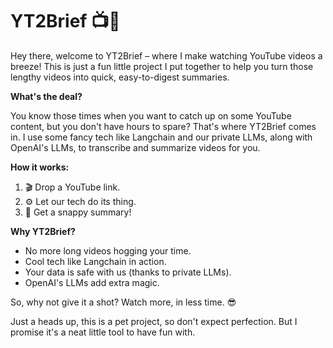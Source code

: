 # YT2Brief 📺📝

Hey there, welcome to YT2Brief – where I make watching YouTube videos a breeze! This is just a fun little project I put together to help you turn those lengthy videos into quick, easy-to-digest summaries.

**What's the deal?**

You know those times when you want to catch up on some YouTube content, but you don't have hours to spare? That's where YT2Brief comes in. I use some fancy tech like Langchain and our private LLMs, along with OpenAI's LLMs, to transcribe and summarize videos for you.

**How it works:**

1. 🎬 Drop a YouTube link.
2. ⚙️ Let our tech do its thing.
3. 📜 Get a snappy summary!

**Why YT2Brief?**

-   No more long videos hogging your time.
-   Cool tech like Langchain in action.
-   Your data is safe with us (thanks to private LLMs).
-   OpenAI's LLMs add extra magic.

So, why not give it a shot? Watch more, in less time. 😎

Just a heads up, this is a pet project, so don't expect perfection. But I promise it's a neat little tool to have fun with.
